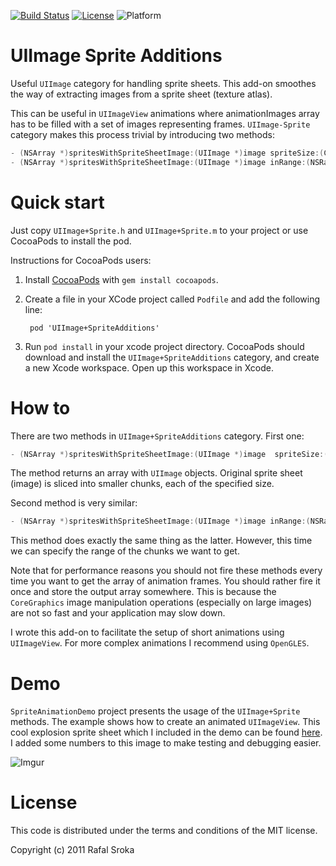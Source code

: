 
[![Build Status](https://travis-ci.org/r3econ/UIImage-Sprite-Additions.svg?branch=master)](https://travis-ci.org/r3econ/UIImage-Sprite-Additions)
[![License](https://img.shields.io/badge/License-MIT-brightgreen.svg)](https://img.shields.io/badge/License-MIT-brightgreen.svg)
![Platform](https://img.shields.io/badge/platform-ios%20%7C%20tvos-lightgrey.svg)

UIImage Sprite Additions
=============

Useful `UIImage` category for handling sprite sheets. This add-on smoothes the way of extracting images from a sprite sheet (texture atlas).

This can be useful in `UIImageView` animations where animationImages array has to be filled with a set of images representing frames. `UIImage-Sprite` category makes this process trivial by introducing two methods:
```objective-c
- (NSArray *)spritesWithSpriteSheetImage:(UIImage *)image spriteSize:(CGSize)size;
- (NSArray *)spritesWithSpriteSheetImage:(UIImage *)image inRange:(NSRange)range spriteSize:(CGSize)size;
```
Quick start
=======

Just copy `UIImage+Sprite.h` and `UIImage+Sprite.m` to your project or use CocoaPods to install the pod.

Instructions for CocoaPods users:

1. Install [CocoaPods](http://cocoapods.org/) with `gem install cocoapods`.
2. Create a file in your XCode project called `Podfile` and add the following line:

        pod 'UIImage+SpriteAdditions'

3. Run `pod install` in your xcode project directory. CocoaPods should download and
install the `UIImage+SpriteAdditions` category, and create a new Xcode workspace. Open up this workspace in Xcode.

How to
=======

There are two methods in `UIImage+SpriteAdditions` category. First one:
```objective-c
- (NSArray *)spritesWithSpriteSheetImage:(UIImage *)image  spriteSize:(CGSize)size;
```
The method returns an array with `UIImage` objects. Original sprite sheet (image) is sliced into smaller chunks, each of the specified size. 

Second method is very similar:
```objective-c
- (NSArray *)spritesWithSpriteSheetImage:(UIImage *)image inRange:(NSRange)range spriteSize:(CGSize)size;
```
This method does exactly the same thing as the latter. However, this time we can specify the range of the chunks we want to get.

Note that for performance reasons you should not fire these methods every time you want to get the array of animation frames. You should rather fire it once and store the output array somewhere. This is because the `CoreGraphics` image manipulation operations (especially on large images) are not so fast and your application may slow down.

I wrote this add-on to facilitate the setup of short animations using `UIImageView`. For more complex animations I recommend using `OpenGLES`. 
 
Demo
=======

`SpriteAnimationDemo` project presents the usage of the `UIImage+Sprite` methods. The example shows how to create an animated `UIImageView`. This cool explosion sprite sheet which I included in the demo can be found [here](http://gushh.net/blog/free-game-sprites-explosion-3/). I added some numbers to this image to make testing and debugging easier.

![Imgur](https://i.imgur.com/lPNJnso.gif)

License
=======

This code is distributed under the terms and conditions of the MIT license. 

Copyright (c) 2011 Rafal Sroka